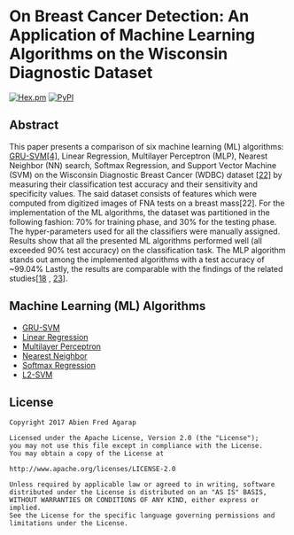 On Breast Cancer Detection: An Application of Machine Learning Algorithms on the Wisconsin Diagnostic Dataset
===

[![Hex.pm](https://img.shields.io/hexpm/l/plug.svg)]()
[![PyPI](https://img.shields.io/pypi/pyversions/Django.svg)]()

## Abstract
This paper presents a comparison of six machine learning (ML) algorithms: <a href="https://github.com/AFAgarap/gru-svm">
GRU-SVM</a><a href="http://arxiv.org/abs/1709.03082">[4]</a>, Linear Regression, Multilayer Perceptron (MLP),
Nearest Neighbor (NN) search, Softmax Regression, and Support Vector Machine (SVM) on the Wisconsin Diagnostic Breast
Cancer (WDBC) dataset <a href="https://archive.ics.uci.edu/ml/datasets/Breast+Cancer+Wisconsin+(Diagnostic)">[22]</a>
by measuring their classification test accuracy and their sensitivity and specificity values. The said dataset consists
of features which were computed from digitized images of FNA tests on a breast mass[22]. For the implementation of
the ML algorithms, the dataset was partitioned in the following fashion: 70% for training phase, and 30% for the
testing phase. The hyper-parameters used for all the classifiers were manually assigned. Results show that all the
presented ML algorithms performed well (all exceeded 90% test accuracy) on the classification task. The MLP algorithm
stands out among the implemented algorithms with a test accuracy of ~99.04% Lastly, the results are comparable
with the findings of the related studies[<a href="https://www.ijcit.com/archives/volume1/issue1/Paper010105.pdf">18</a>
, <a href="https://link.springer.com/chapter/10.1007%2F0-387-34224-9_58?LI=true">23</a>].

## Machine Learning (ML) Algorithms

* <a href="https://github.com/AFAgarap/wisconsin-breast-cancer/blob/master/main_gru_svm.py">GRU-SVM</a>
* <a href="https://github.com/AFAgarap/wisconsin-breast-cancer/blob/master/main_linear_regression.py">Linear Regression</a>
* <a href="https://github.com/AFAgarap/wisconsin-breast-cancer/blob/master/main_mlp.py">Multilayer Perceptron</a>
* <a href="https://github.com/AFAgarap/wisconsin-breast-cancer/blob/master/main_nearest_neighbor.py">Nearest Neighbor</a>
* <a href="https://github.com/AFAgarap/wisconsin-breast-cancer/blob/master/main_logistic_regression.py">Softmax Regression</a>
* <a href="https://github.com/AFAgarap/wisconsin-breast-cancer/blob/master/main_svm.py">L2-SVM</a> 

## License
```buildoutcfg
Copyright 2017 Abien Fred Agarap

Licensed under the Apache License, Version 2.0 (the "License");
you may not use this file except in compliance with the License.
You may obtain a copy of the License at

http://www.apache.org/licenses/LICENSE-2.0

Unless required by applicable law or agreed to in writing, software
distributed under the License is distributed on an "AS IS" BASIS,
WITHOUT WARRANTIES OR CONDITIONS OF ANY KIND, either express or implied.
See the License for the specific language governing permissions and
limitations under the License.
```
